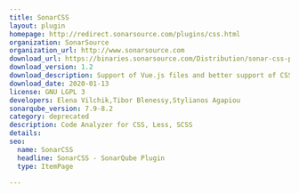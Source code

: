 ```yaml
---
title: SonarCSS
layout: plugin
homepage: http://redirect.sonarsource.com/plugins/css.html
organization: SonarSource
organization_url: http://www.sonarsource.com
download_url: https://binaries.sonarsource.com/Distribution/sonar-css-plugin/sonar-css-plugin-1.2.0.1325.jar
download_version: 1.2
download_description: Support of Vue.js files and better support of CSS inside non-CSS files
download_date: 2020-01-13
license: GNU LGPL 3
developers: Elena Vilchik,Tibor Blenessy,Stylianos Agapiou
sonarqube_version: 7.9-8.2
category: deprecated
description: Code Analyzer for CSS, Less, SCSS
details: 
seo: 
  name: SonarCSS
  headline: SonarCSS - SonarQube Plugin
  type: ItemPage

---
```

